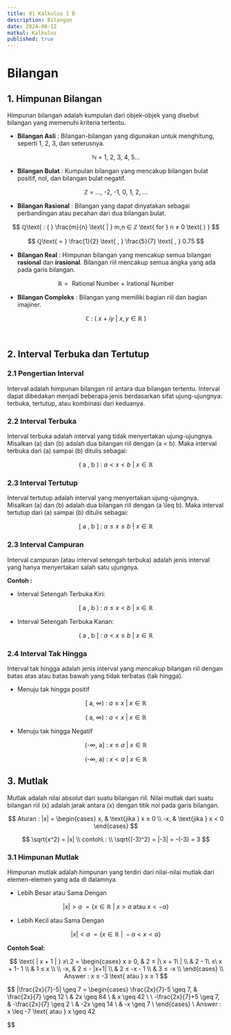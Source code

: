 ```yaml
---
title: 01 Kalkulus 1 D
description: Bilangan
date: 2024-08-12
matkul: Kalkulus
published: true
---
```


# Bilangan

## 1. Himpunan Bilangan

Himpunan bilangan adalah kumpulan dari objek-objek yang disebut bilangan yang memenuhi kriteria tertentu.

- **Bilangan Asli** : Bilangan-bilangan yang digunakan untuk menghitung, seperti 1, 2, 3, dan seterusnya.

$$
ℕ\text{ = 1, 2, 3, 4, 5...}
$$

- **Bilangan Bulat** : Kumpulan bilangan yang mencakup bilangan bulat positif, nol, dan bilangan bulat negatif.

$$
ℤ\text{ = ..., -2, -1, 0, 1, 2, ...}
$$

- **Bilangan Rasional** : Bilangan yang dapat dinyatakan sebagai perbandingan atau pecahan dari dua bilangan bulat.

$$
ℚ\text{ : ( } \frac{m}{n} \text{ | } m,n ∈ ℤ \text{ for } n ≠ 0 \text{ ) }
$$

$$
ℚ\text{ = } \frac{1}{2} \text{ , } \frac{5}{7} \text{ , } 0.75
$$

- **Bilangan Real** : Himpunan bilangan yang mencakup semua bilangan **rasional** dan **irasional**. Bilangan riil mencakup semua angka yang ada pada garis bilangan.

$$
ℝ = \text{ Rational Number + Irational Number }
$$

- **Bilangan Compleks** : Bilangan yang memiliki bagian riil dan bagian imajiner.

$$
ℂ\text{ : (  } x \text{ + } iy \text{ | }  x,y ∈ ℝ\text{ )  }
$$

<br />

## 2. Interval Terbuka dan Tertutup

### 2.1 Pengertian Interval

Interval adalah himpunan bilangan riil antara dua bilangan tertentu. Interval dapat dibedakan menjadi beberapa jenis berdasarkan sifat ujung-ujungnya: terbuka, tertutup, atau kombinasi dari keduanya.

### 2.2 Interval Terbuka

Interval terbuka adalah interval yang tidak menyertakan ujung-ujungnya. Misalkan \(a\) dan \(b\) adalah dua bilangan riil dengan \(a < b\). Maka interval terbuka dari \(a\) sampai \(b\) ditulis sebagai:

$$
\text{ ( a , b ) : }  a < x < b \text{ | }x ∈ ℝ
$$

### 2.3 Interval Tertutup

Interval tertutup adalah interval yang menyertakan ujung-ujungnya. Misalkan \(a\) dan \(b\) adalah dua bilangan riil dengan \(a \leq b\). Maka interval tertutup dari \(a\) sampai \(b\) ditulis sebagai:

$$
\text{ [ a , b ] : }  a ≤ x ≤ b \text{ | }x ∈ ℝ
$$

### 2.3 Interval Campuran

Interval campuran (atau interval setengah terbuka) adalah jenis interval yang hanya menyertakan salah satu ujungnya.

**Contoh :**

- Interval Setengah Terbuka Kiri:

$$
\text{ [ a , b ) : }  a \leq x < b \text{ | } x \in \mathbb{R}
$$

- Interval Setengah Terbuka Kanan:

$$
\text{ ( a , b ] : }  a < x \leq b \text{ | } x \in \mathbb{R}
$$

### 2.4 Interval Tak Hingga

Interval tak hingga adalah jenis interval yang mencakup bilangan riil dengan batas atas atau batas bawah yang tidak terbatas (tak hingga).

- Menuju tak hingga positif

$$
\text{[ a, ∞) : } a  ≤ x \text{ | } x \in \mathbb{R}
$$

$$
\text{( a, ∞) : } a < x \text{ | } x \in \mathbb{R}
$$

- Menuju tak hingga Negatif

$$
\text{(-∞, a] : } x ≤ a \text{ | } x \in \mathbb{R}
$$

$$
\text{(-∞, a) : } x < a \text{ | } x \in \mathbb{R}
$$

## 3. Mutlak

Mutlak adalah nilai absolut dari suatu bilangan riil. Nilai mutlak dari suatu bilangan riil \(x\) adalah jarak antara \(x\) dengan titik nol pada garis bilangan.

$$
Aturan : |x| =
\begin{cases}
x, & \text{jika } x ≥ 0 \\
-x, & \text{jika } x < 0
\end{cases}
$$

$$
\sqrt{x^2} = |x| \\
contoh\ : \\
\sqrt{(-3)^2} = |-3| = -(-3) = 3
$$

### 3.1 Himpunan Mutlak

Himpunan mutlak adalah himpunan yang terdiri dari nilai-nilai mutlak dari elemen-elemen yang ada di dalamnya.

- Lebih Besar atau Sama Dengan

$$
|x| > a\ = \{ x \in \mathbb{R} \text{ | } x > a \text{ atau } x < -a \}
$$

- Lebih Kecil atau Sama Dengan

$$
|x| < a\ = \{ x \in \mathbb{R} \text{ | } -a < x < a \}
$$

**Contoh Soal:**

$$
\text{ | x + 1 | } ≥\ 2 =
\begin{cases}
x ≥ 0, & 2 ≤ |\ x + 1\ | \\
& 2 - 1\ ≤\ x + 1- 1 \\
& 1 ≤ x \\
\\
-x, &  2 ≤ - |x+1| \\
& 2 ≤ -x - 1 \\
& 3 ≤ -x \\
\end{cases} \\
Answer : x ≤ -3 \text{ atau } x ≥ 1
$$

$$
|\frac{2x}{7}-5| \geq 7 =
\begin{cases}
\frac{2x}{7}-5 \geq 7, & \frac{2x}{7} \geq 12 \\
& 2x \geq 84 \\
& x \geq 42 \\
\\
-\frac{2x}{7}+5 \geq 7, & -\frac{2x}{7} \geq 2 \\
& -2x \geq 14 \\
& -x \geq 7 \\
\end{cases} \\
Answer : x \leq -7 \text{ atau } x \geq 42


$$
